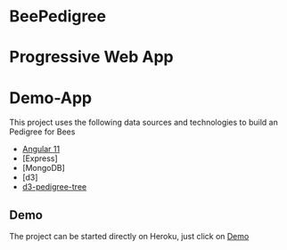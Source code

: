 # BeePedigree

# Progressive Web App
  # Demo-App

This project uses the following data sources and technologies to build an Pedigree for Bees

  * [Angular 11](https://angular.io/)
  * [Express]
  * [MongoDB]
  * [d3]
  * [d3-pedigree-tree ](https://github.com/solgenomics/d3-pedigree-tree)


## Demo

The project can be started directly on Heroku, just click on [Demo](https://ngbeepedigree.herokuapp.com/)


